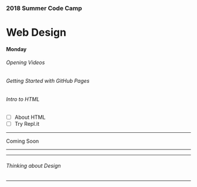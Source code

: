 ### 2018 Summer Code Camp
# Web Design

#### Monday

###### Opening Videos

###### Getting Started with GitHub Pages

###### Intro to HTML

- [ ] About HTML
- [ ] Try Repl.it

***

Coming Soon

***

***

###### Thinking about Design

***
